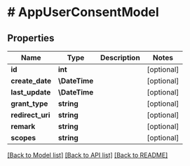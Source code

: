 # # AppUserConsentModel

## Properties

Name | Type | Description | Notes
------------ | ------------- | ------------- | -------------
**id** | **int** |  | [optional]
**create_date** | **\DateTime** |  | [optional]
**last_update** | **\DateTime** |  | [optional]
**grant_type** | **string** |  | [optional]
**redirect_uri** | **string** |  | [optional]
**remark** | **string** |  | [optional]
**scopes** | **string** |  | [optional]

[[Back to Model list]](../../README.md#models) [[Back to API list]](../../README.md#endpoints) [[Back to README]](../../README.md)
